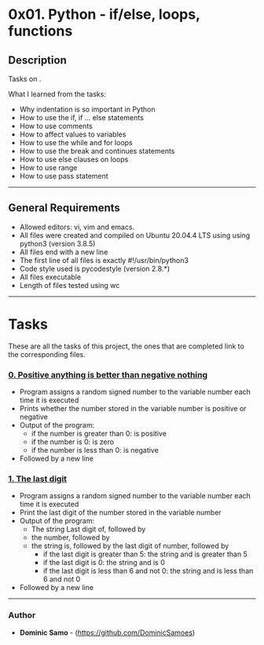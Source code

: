 # 0x01. Python - if/else, loops, functions

## Description

Tasks on .

What I learned from the tasks:

* Why indentation is so important in Python
* How to use the if, if ... else statements
* How to use comments
* How to affect values to variables
* How to use the while and for loops
* How to use the break and continues statements
* How to use else clauses on loops
* How to use range
* How to use pass statement

---

## General Requirements
* Allowed editors: vi, vim and emacs.
* All files were created and compiled on Ubuntu 20.04.4 LTS using using python3 (version 3.8.5)
* All files end with a new line
* The first line of all files is exactly #!/usr/bin/python3
* Code style used is pycodestyle (version 2.8.*)
* All files executable
* Length of files tested using wc

---

# Tasks

These are all the tasks of this project, the ones that are completed link to the corresponding files.

### [0. Positive anything is better than negative nothing ](./0-positive_or_negative.py)
* Program assigns a random signed number to the variable number each time it is executed
* Prints whether the number stored in the variable number is positive or negative
* Output of the program:
  - if the number is greater than 0: is positive
  - if the number is 0: is zero
  - if the number is less than 0: is negative
* Followed by a new line


### [1. The last digit](./1-last_digit.py)
* Program assigns a random signed number to the variable number each time it is executed
* Print the last digit of the number stored in the variable number
* Output of the program:
	- The string Last digit of, followed by
	- the number, followed by
	- the string is, followed by the last digit of number, followed by
		+ if the last digit is greater than 5: the string and is greater than 5
		+ if the last digit is 0: the string and is 0
		+ if the last digit is less than 6 and not 0: the string and is less than 6 and not 0
* Followed by a new line 


	
---

### Author
* **Dominic Samo** - (https://github.com/DominicSamoes)
